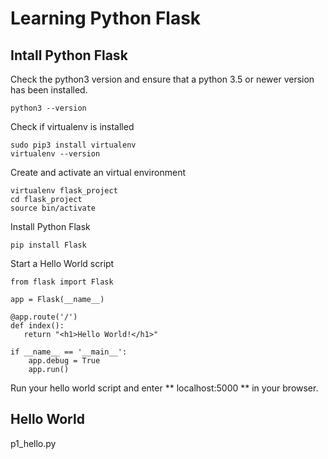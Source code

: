 
# Learning Python Flask

## Intall Python Flask

Check the python3 version and ensure that a python 3.5 or newer version has been installed.
```
python3 --version
```

Check if virtualenv is installed
```
sudo pip3 install virtualenv
virtualenv --version
```

Create and activate an virtual environment
```
virtualenv flask_project
cd flask_project
source bin/activate
```

Install Python Flask
```
pip install Flask
```

Start a Hello World script

```
from flask import Flask

app = Flask(__name__)

@app.route('/')
def index():
   return "<h1>Hello World!</h1>"

if __name__ == '__main__':
    app.debug = True
    app.run()
```

Run your hello world script and 
enter ** localhost:5000 ** in your browser.


## Hello World

p1_hello.py

